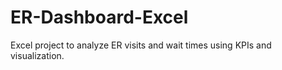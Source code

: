 # ER-Dashboard-Excel
Excel project to analyze ER visits and wait times using KPIs and visualization.

